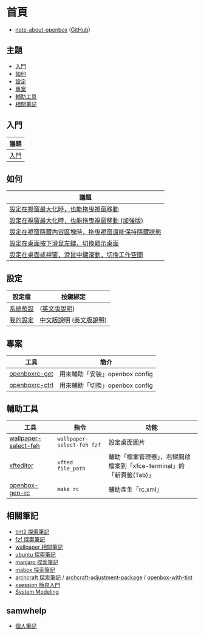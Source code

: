 
# 首頁

* [note-about-openbox](https://samwhelp.github.io/note-about-openbox/) ([GitHub](https://github.com/samwhelp/note-about-openbox))


## 主題

* [入門](#入門)
* [如何](#如何)
* [設定](#設定)
* [專案](#專案)
* [輔助工具](#輔助工具)
* [相關筆記](#相關筆記)


## 入門

| 議題 |
| --- |
| [入門](https://samwhelp.github.io/note-about-openbox/read/start.html) |


## 如何

| 議題 |
| --- |
| [設定在視窗最大化時，也能拖曳視窗移動](https://samwhelp.github.io/note-about-openbox/read/howto/mousebind-adjustment/drag_window_to_move_when_window_maximized.html) |
| [設定在視窗最大化時，也能拖曳視窗移動 (加強版)](https://samwhelp.github.io/note-about-openbox/read/howto/mousebind-adjustment/drag_window_to_move_when_window_maximized_enhance.html) |
| [設定在視窗隱藏內容區塊時，拖曳視窗還能保持隱藏狀態](https://samwhelp.github.io/note-about-openbox/read/howto/mousebind-adjustment/drag_window_to_move_keep_shaded_when_window_shaded.html) |
| [設定在桌面按下滑鼠左鍵，切換顯示桌面](https://samwhelp.github.io/note-about-openbox/read/howto/mousebind-adjustment/mouse_left_click_on_desktop_to_toggle_show_desktop.html) |
| [設定在桌面或視窗，滑鼠中鍵滾動，切換工作空間](https://samwhelp.github.io/note-about-openbox/read/howto/mousebind-adjustment/mouse_middle_scroll_on_desktop_or_frame_to_switch_workspace.html) |



## 設定

| 設定檔 | 按鍵綁定 |
| --- | --- |
| [系統預設](https://github.com/samwhelp/note-about-openbox/tree/gh-pages/_demo/config/openbox-config/default) | ([英文版說明](http://openbox.org/wiki/Help:DefaultConfiguration)) |
| [我的設定](https://github.com/samwhelp/note-about-openbox/tree/gh-pages/_demo/config/openbox-config/main) | [中文版說明](https://samwhelp.github.io/note-about-openbox/read/config/main/keybind.html) ([英文版說明](https://github.com/samwhelp/note-about-openbox/blob/gh-pages/_demo/config/openbox-config/main/share/doc/spec-keybind.md)) |


## 專案

| 工具 | 簡介 |
| --- | --- |
| [openboxrc-get](https://samwhelp.github.io/note-about-openbox/read/project/openboxrc-profile/openboxrc-get.html) | 用來輔助「安裝」openbox config |
| [openboxrc-ctrl](https://samwhelp.github.io/note-about-openbox/read/project/openboxrc-profile/openboxrc-ctrl.html) | 用來輔助「切換」openbox config |


## 輔助工具

| 工具 | 指令 | 功能 |
| --- | --- | --- |
| [wallpaper-select-feh](https://samwhelp.github.io/note-about-fzf/read/project/wallpaper-select/wallpaper-select-feh) | `wallpaper-select-feh fzf` | 設定桌面圖片 |
| [xfteditor](https://samwhelp.github.io/tool-xfteditor/read/project/xfteditor/) | `xfted file_path` | 輔助「檔案管理器」，右鍵開啟檔案到「xfce-terminal」的「新頁籤(Tab)」 |
| [openbox-gen-rc](https://github.com/samwhelp/note-about-openbox/tree/gh-pages/_demo/config/openbox-config/main/share/gen/openbox-gen-rc) | `make rc` | 輔助產生「rc.xml」 |


## 相關筆記

* [tint2 探索筆記](https://samwhelp.github.io/note-about-tint2/)
* [fzf 探索筆記](https://github.com/samwhelp/note-about-fzf)
* [wallpaper 相關筆記](https://github.com/samwhelp/note-about-wallpaper)
* [ubuntu 探索筆記](https://samwhelp.github.io/note-about-ubuntu/)
* [manjaro 探索筆記](https://samwhelp.github.io/note-about-manjaro/)
* [mabox 探索筆記](https://samwhelp.github.io/note-about-mabox/)
* [archcraft 探索筆記](https://samwhelp.github.io/note-about-archcraft/) / [archcraft-adjustment-package](https://github.com/samwhelp/archcraft-adjustment-package/) / [openbox-with-tint](https://github.com/samwhelp/archcraft-adjustment-package/tree/main/core/wm/openbox/archcraft-modeling-openbox-with-tint/asset/etc/skel/.local/share/openboxrc-profile/openbox-with-tint)
* [xsession 簡易入門](https://samwhelp.github.io/note-about-xsession/)
* [System Modeling](https://samwhelp.github.io/system-modeling/)

## samwhelp

* [個人筆記](https://samwhelp.github.io/book/)
